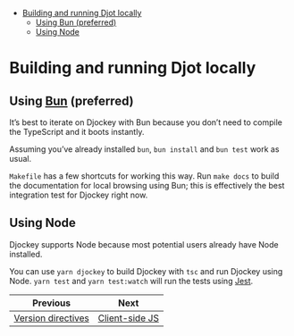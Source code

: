 <!--
  DO NOT EDIT THIS FILE DIRECTLY!
  It is generated by djockey.
-->
- [Building and running Djot
  locally](../contributing/building_and_running.md#Building-and-running-Djot-locally)
  - [Using Bun
    (preferred)](../contributing/building_and_running.md#Using-Bun-preferred)
  - [Using Node](../contributing/building_and_running.md#Using-Node)

<div id="Building-and-running-Djot-locally" class="section"
id="Building-and-running-Djot-locally">

# Building and running Djot locally

<div id="Using-Bun-preferred" class="section" id="Using-Bun-preferred">

## Using [Bun](https://bun.sh) (preferred)

It’s best to iterate on Djockey with <span id="indexterm-2"
indexterm="Bun" id="indexterm-2">Bun</span> because you don’t need to
compile the TypeScript and it boots instantly.

Assuming you’ve already installed `bun`, `bun install` and `bun test`
work as usual.

`Makefile` has a few shortcuts for working this way. Run `make docs` to
build the documentation for local browsing using <span id="indexterm-7"
indexterm="Bun" id="indexterm-7">Bun</span>; this is effectively the
best integration test for Djockey right now.

</div>

<div id="Using-Node" class="section" id="Using-Node">

## Using Node

Djockey supports Node because most potential users already have Node
installed.

You can use `yarn djockey` to build Djockey with `tsc` and run Djockey
using Node. `yarn test` and `yarn test:watch` will run the tests using
[Jest](https://jestjs.io).

</div>

</div>


| Previous | Next |
| - | - |
| [Version directives](../features/version_directives.md) | [Client-side JS](../contributing/client_side_js.md) |